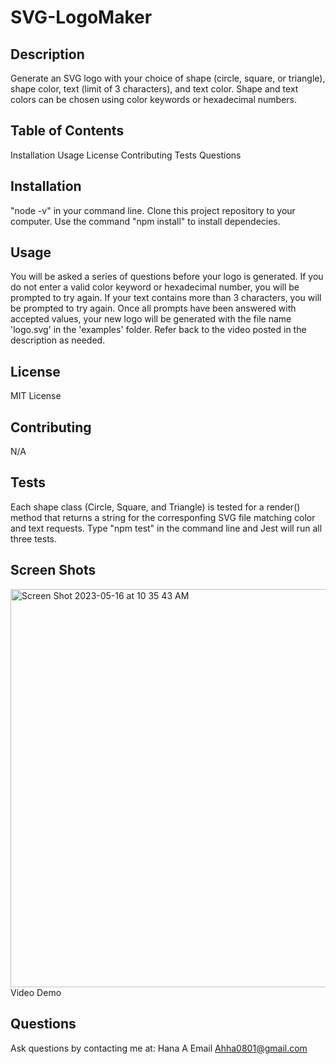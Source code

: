 # SVG-LogoMaker
## Description

Generate an SVG logo with your choice of shape (circle, square, or triangle), shape color, text (limit of 3 characters), and text color. Shape and text colors can be chosen using color keywords or hexadecimal numbers.

## Table of Contents

Installation
Usage
License
Contributing
Tests
Questions

## Installation

 "node -v" in your command line.  Clone this project repository to your computer. 
 Use the command "npm install" to install dependecies. 

## Usage

You will be asked a series of questions before your logo is generated. If you do not enter a valid color keyword or hexadecimal number, you will be prompted to try again. If your text contains more than 3 characters, you will be prompted to try again. Once all prompts have been answered with accepted values, your new logo will be generated with the file name 'logo.svg' in the 'examples' folder. Refer back to the video posted in the description as needed.

## License

MIT License

## Contributing
N/A

## Tests

Each shape class (Circle, Square, and Triangle) is tested for a render() method that returns a string for the corresponfing SVG file matching color and text requests. Type "npm test" in the command line and Jest will run all three tests.
## Screen Shots
<img width="637" alt="Screen Shot 2023-05-16 at 10 35 43 AM" src="https://github.com/Ahha0801/SVG-LogoMaker/assets/128229173/9d6906f5-fc19-424f-9db2-dad74c1fdf4b">
Video Demo 

## Questions

Ask questions by contacting me at:
Hana A
Email Ahha0801@gmail.com
